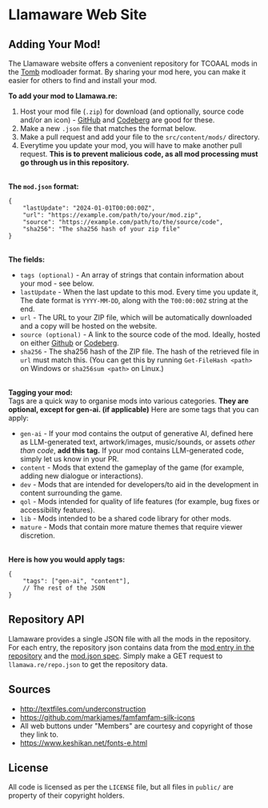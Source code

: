 # Llamaware Web Site

## Adding Your Mod!
The Llamaware website offers a convenient repository for TCOAAL mods in the [Tomb](https://codeberg.org/basil/tomb) modloader format. By sharing your mod here, you can make it easier for others to find and install your mod.


**To add your mod to Llamawa.re:**
1. Host your mod file (`.zip`) for download (and optionally, source code and/or an icon) - [GitHub](https://www.github.com) and [Codeberg](https://codeberg.org) are good for these.
2. Make a new `.json` file that matches the format below. 
3. Make a pull request and add your file to the `src/content/mods/` directory.
4. Everytime you update your mod, you will have to make another pull request. **This is to prevent malicious code, as all mod processing must go through us in this repository.**

<br/>**The `mod.json` format:**
```jsonc
{
	"lastUpdate": "2024-01-01T00:00:00Z",
	"url": "https://example.com/path/to/your/mod.zip",
	"source": "https://example.com/path/to/the/source/code",
	"sha256": "The sha256 hash of your zip file"
}
```

<br>**The fields:**
- `tags (optional)` - An array of strings that contain information about your mod - see below.
- `lastUpdate` - When the last update to this mod. Every time you update it, The date format is `YYYY-MM-DD`, along with the `T00:00:00Z` string at the end.
- `url` - The URL to your ZIP file, which will be automatically downloaded and a copy will be hosted on the website.
- `source (optional)` - A link to the source code of the mod. Ideally, hosted on either [Github](https://www.github.com) or [Codeberg](https://www.codeberg.org).
- `sha256` - The sha256 hash of the ZIP file. The hash of the retrieved file in `url` must match this. (You can get this by running `Get-FileHash <path>` on Windows or `sha256sum <path>` on Linux.)

<br/>**Tagging your mod:**<br/>
Tags are a quick way to organise mods into various categories. **They are optional, except for gen-ai. (if applicable)** Here are some tags that you can apply:
- `gen-ai` - If your mod contains the output of generative AI, defined here as LLM-generated text, artwork/images, music/sounds, or assets *other than code*, **add this tag.** If your mod contains LLM-generated code, simply let us know in your PR.
- `content` - Mods that extend the gameplay of the game (for example, adding new dialogue or interactions).
- `dev` - Mods that are intended for developers/to aid in the development in content surrounding the game.
- `qol` - Mods intended for quality of life features (for example, bug fixes or accessibility features).
- `lib` - Mods intended to be a shared code library for other mods.
- `mature` - Mods that contain more mature themes that require viewer discretion.

<br>**Here is how you would apply tags:**
```jsonc
{
	"tags": ["gen-ai", "content"],
	// The rest of the JSON
}
```

## Repository API
Llamaware provides a single JSON file with all the mods in the repository. For each entry, the repository json contains data from the [mod entry in the repository](https://github.com/Llamaware/Llamaware.github.io/tree/main/src/content/mods) and the [mod.json spec](https://coffin-wiki.basil.cafe/modding/mod-json). Simply make a GET request to `llamawa.re/repo.json` to get the repository data.

## Sources

- http://textfiles.com/underconstruction
- https://github.com/markjames/famfamfam-silk-icons
- All web buttons under "Members" are courtesy and copyright of those they link to.
- https://www.keshikan.net/fonts-e.html

  
## License

All code is licensed as per the `LICENSE` file, but all files in `public/` are property of their copyright holders.